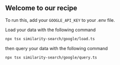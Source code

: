## Welcome to our recipe

To run this, add your `GOOGLE_API_KEY` to your .env file. 

Load your data with the following command

```bash
npx tsx similarity-search/google/load.ts
```

then query your data with the following command

```bash
npx tsx similarity-search/google/query.ts
```
